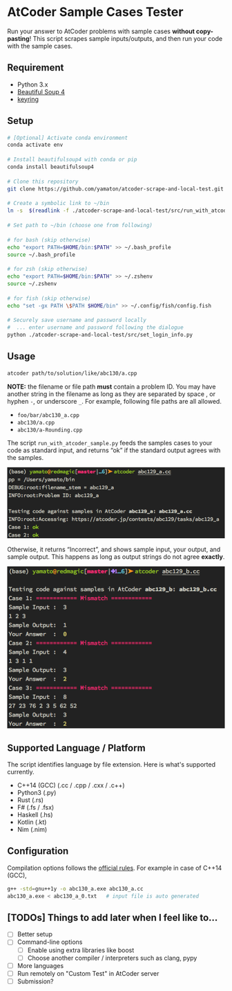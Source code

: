 # AtCoder Sample Cases Tester

Run your answer to AtCoder problems with sample cases **without copy-pasting**! This script scrapes sample inputs/outputs, and then run your code with the sample cases.


## Requirement

- Python 3.x
- [Beautiful Soup 4](<http://www.crummy.com/software/BeautifulSoup/>)
- [keyring](https://github.com/jaraco/keyring)


## Setup

```bash
# [Optional] Activate conda environment
conda activate env

# Install beautifulsoup4 with conda or pip
conda install beautifulsoup4

# Clone this repository
git clone https://github.com/yamaton/atcoder-scrape-and-local-test.git

# Create a symbolic link to ~/bin
ln -s  $(readlink -f ./atcoder-scrape-and-local-test/src/run_with_atcoder_sample.py) ~/bin/atcoder

# Set path to ~/bin (choose one from following)

# for bash (skip otherwise)
echo "export PATH=$HOME/bin:$PATH" >> ~/.bash_profile
source ~/.bash_profile

# for zsh (skip otherwise)
echo "export PATH=$HOME/bin:$PATH" >> ~/.zshenv
source ~/.zshenv

# for fish (skip otherwise)
echo "set -gx PATH \$PATH $HOME/bin" >> ~/.config/fish/config.fish

# Securely save username and password locally
#  ... enter username and password following the dialogue
python ./atcoder-scrape-and-local-test/src/set_login_info.py

```

## Usage

```bash
atcoder path/to/solution/like/abc130/a.cpp
```


**NOTE:** the filename or file path **must** contain a problem ID. You may have another
string in the filename as long as they are separated by space , or hyphen
`-`, or underscore `_`. For example, following file paths are all allowed.

- `foo/bar/abc130_a.cpp`
- `abc130/a.cpp`
- `abc130/a-Rounding.cpp`


The script `run_with_atcoder_sample.py` feeds the samples cases to your code as standard input, and returns “ok” if the standard output agrees with the samples.

![](./screenshots/ok.png)


Otherwise, it returns “Incorrect”, and shows sample input, your output, and sample output. This happens as long as output strings do not agree **exactly**.

![](./screenshots/mismatch.png)



## Supported Language / Platform

The script identifies language by file extension. Here is what's supported currently.

- C++14 (GCC) (.cc / .cpp / .cxx / .c++)
- Python3 (.py)
- Rust (.rs)
- F# (.fs / .fsx)
- Haskell (.hs)
- Kotlin (.kt)
- Nim (.nim)


## Configuration

Compilation options follows the [official rules](https://atcoder.jp/contests/agc034/rules). For example in case of C++14 (GCC),

```bash
g++ -std=gnu++1y -o abc130_a.exe abc130_a.cc
abc130_a.exe < abc130_a_0.txt   # input file is auto generated
```

## [TODOs] Things to add later when I feel like to…

- [ ] Better setup
- [ ] Command-line options
  - [ ] Enable using extra libraries like boost
  - [ ] Choose another compiler / interpreters such as clang, pypy
- [ ] More languages
- [ ] Run remotely on "Custom Test" in AtCoder server
- [ ] Submission?
